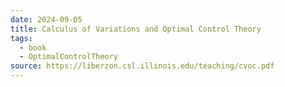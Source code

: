 ```yaml
---
date: 2024-09-05
title: Calculus of Variations and Optimal Control Theory
tags:
  - book
  - OptimalControlTheory
source: https://liberzon.csl.illinois.edu/teaching/cvoc.pdf
---
```


